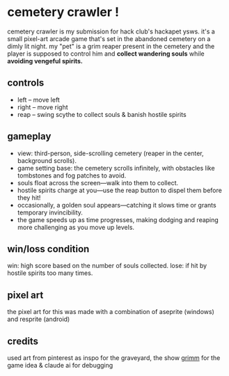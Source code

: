 # cemetery crawler !
cemetery crawler is my submission for hack club's hackapet ysws. it's a small pixel-art arcade game that's set in the abandoned cemetery on a dimly lit night. my "pet" is a grim reaper present in the cemetery and the player is supposed to control him and **collect wandering souls** while **avoiding vengeful spirits.**

## controls 
- left – move left <br>
- right – move right <br>
- reap – swing scythe to collect souls & banish hostile spirits <br>

## gameplay
- view: third-person, side-scrolling cemetery (reaper in the center, background scrolls). 
- game setting base: the cemetery scrolls infinitely, with obstacles like tombstones and fog patches to avoid. 
- souls float across the screen—walk into them to collect. 
- hostile spirits charge at you—use the reap button to dispel them before they hit! 
- occasionally, a golden soul appears—catching it slows time or grants temporary invincibility. 
- the game speeds up as time progresses, making dodging and reaping more challenging as you move up levels.

## win/loss condition
win: high score based on the number of souls collected.
lose: if hit by hostile spirits too many times.

## pixel art
the pixel art for this was made with a combination of aseprite (windows) and resprite (android)

## credits
used art from pinterest as inspo for the graveyard, the show [grimm](https://www.imdb.com/title/tt1830617/) for the game idea & claude ai for debugging
